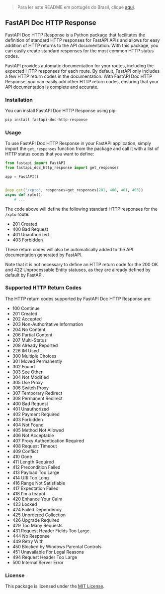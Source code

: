 > Para ler este README em portugês do Brasil, clique [aqui](./README_br.md).

## FastAPI Doc HTTP Response

FastAPI Doc HTTP Response is a Python package that facilitates the definition of standard HTTP responses for FastAPI APIs and allows for easy addition of HTTP returns to the API documentation. With this package, you can easily create standard responses for the most common HTTP status codes.

FastAPI provides automatic documentation for your routes, including the expected HTTP responses for each route. By default, FastAPI only includes a few HTTP return codes in the documentation. With FastAPI Doc HTTP Response, you can easily add other HTTP return codes, ensuring that your API documentation is complete and accurate.

### Installation

You can install FastAPI Doc HTTP Response using pip:

```bash
pip install fastapi-doc-http-response
```

### Usage

To use FastAPI Doc HTTP Response in your FastAPI application, simply import the `get_responses` function from the package and call it with a list of HTTP status codes that you want to define:

```python
from fastapi import FastAPI
from fastapi_doc_http_response import get_responses

app = FastAPI()


@app.get("/xpto", responses=get_responses(201, 400, 401, 403))
async def xpto():
    # ...
```

The code above will define the following standard HTTP responses for the `/xpto` route:

- 201 Created
- 400 Bad Request
- 401 Unauthorized
- 403 Forbidden

These return codes will also be automatically added to the API documentation generated by FastAPI.

Note that it is not necessary to define an HTTP return code for the 200 OK and 422 Unprocessable Entity statuses, as they are already defined by default by FastAPI.

### Supported HTTP Return Codes

The HTTP return codes supported by FastAPI Doc HTTP Response are:

- 100 Continue
- 201 Created
- 202 Accepted
- 203 Non-Authoritative Information
- 204 No Content
- 206 Partial Content
- 207 Multi-Status
- 208 Already Reported
- 226 IM Used
- 300 Multiple Choices
- 301 Moved Permanently
- 302 Found
- 303 See Other
- 304 Not Modified
- 305 Use Proxy
- 306 Switch Proxy
- 307 Temporary Redirect
- 308 Permanent Redirect
- 400 Bad Request
- 401 Unauthorized
- 402 Payment Required
- 403 Forbidden
- 404 Not Found
- 405 Method Not Allowed
- 406 Not Acceptable
- 407 Proxy Authentication Required
- 408 Request Timeout
- 409 Conflict
- 410 Gone
- 411 Length Required
- 412 Precondition Failed
- 413 Payload Too Large
- 414 URI Too Long
- 416 Range Not Satisfiable
- 417 Expectation Failed
- 418 I'm a teapot
- 420 Enhance Your Calm
- 423 Locked
- 424 Failed Dependency
- 425 Unordered Collection
- 426 Upgrade Required
- 429 Too Many Requests
- 431 Request Header Fields Too Large
- 444 No Response
- 449 Retry With
- 450 Blocked by Windows Parental Controls
- 451 Unavailable For Legal Reasons
- 494 Request Header Too Large
- 500 Internal Server Error

### License
This package is licensed under the [MIT License](https://opensource.org/license/mit/).